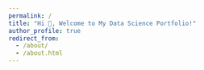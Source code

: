 ```yaml
---
permalink: /
title: "Hi 👋, Welcome to My Data Science Portfolio!"
author_profile: true
redirect_from: 
  - /about/
  - /about.html
---
```


